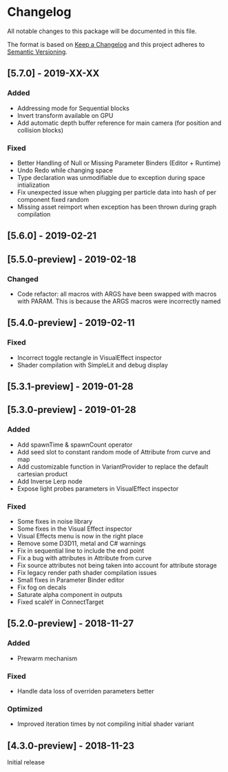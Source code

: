 # Changelog
All notable changes to this package will be documented in this file.

The format is based on [Keep a Changelog](http://keepachangelog.com/en/1.0.0/)
and this project adheres to [Semantic Versioning](http://semver.org/spec/v2.0.0.html).

## [5.7.0] - 2019-XX-XX
### Added
- Addressing mode for Sequential blocks
- Invert transform available on GPU
- Add automatic depth buffer reference for main camera (for position and collision blocks)

### Fixed
- Better Handling of Null or Missing Parameter Binders (Editor + Runtime)
- Undo Redo while changing space
- Type declaration was unmodifiable due to exception during space intialization 
- Fix unexpected issue when plugging per particle data into hash of per component fixed random
- Missing asset reimport when exception has been thrown during graph compilation

## [5.6.0] - 2019-02-21

## [5.5.0-preview] - 2019-02-18
### Changed
- Code refactor: all macros with ARGS have been swapped with macros with PARAM. This is because the ARGS macros were incorrectly named

## [5.4.0-preview] - 2019-02-11
### Fixed
- Incorrect toggle rectangle in VisualEffect inspector
- Shader compilation with SimpleLit and debug display

## [5.3.1-preview] - 2019-01-28

## [5.3.0-preview] - 2019-01-28
### Added
- Add spawnTime & spawnCount operator
- Add seed slot to constant random mode of Attribute from curve and map
- Add customizable function in VariantProvider to replace the default cartesian product
- Add Inverse Lerp node
- Expose light probes parameters in VisualEffect inspector

### Fixed
- Some fixes in noise library
- Some fixes in the Visual Effect inspector
- Visual Effects menu is now in the right place
- Remove some D3D11, metal and C# warnings
- Fix in sequential line to include the end point
- Fix a bug with attributes in Attribute from curve
- Fix source attributes not being taken into account for attribute storage
- Fix legacy render path shader compilation issues
- Small fixes in Parameter Binder editor
- Fix fog on decals
- Saturate alpha component in outputs
- Fixed scaleY in ConnectTarget

## [5.2.0-preview] - 2018-11-27
### Added
- Prewarm mechanism

### Fixed
- Handle data loss of overriden parameters better

### Optimized
- Improved iteration times by not compiling initial shader variant

## [4.3.0-preview] - 2018-11-23

Initial release

